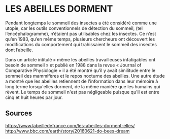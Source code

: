 # LES ABEILLES DORMENT

Pendant longtemps le sommeil des insectes a été considéré comme une utopie, car les outils conventionnels de détection du sommeil, (tel l’encéphalogramme), n’étaient pas utilisables chez les insectes. Ce n’est qu’en 1983, qu’en même temps, plusieurs chercheurs ont découvert les modifications du comportement qui trahissaient le sommeil des insectes dont l’abeille.

Dans un article intitulé  » même les abeilles travailleuses infatigables ont besoin de sommeil » et publié en 1988 dans la revue « Journal of Comparative Physiologie »  il a été montré qu’il y avait similitude entre le sommeil des mammifères et le repos nocturne des abeilles. Une autre étude a montré que les abeilles retiennent de l'information dans leur mémoire à long terme lorsqu'elles dorment, de la même manière que les humains qui rèvent. Le temps de sommeil n'est pas négligeable puisque qu'il est entre cinq et huit heures par jour.

## Sources

https://www.labeilledefrance.com/les-abeilles-dorment-elles/
http://www.bbc.com/earth/story/20160621-do-bees-dream
